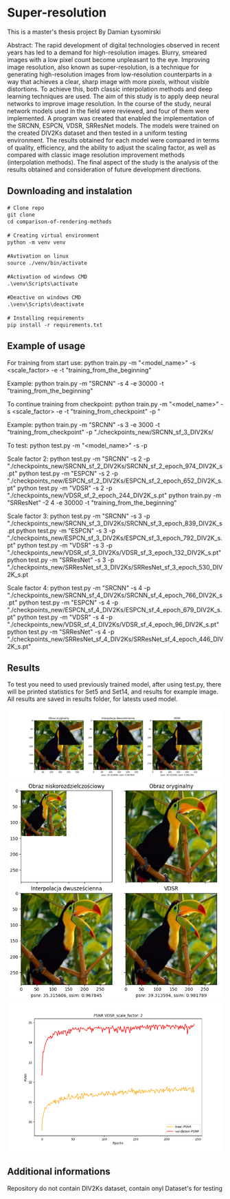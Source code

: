 # Super-resolution

This is a master's thesis project
By Damian Łysomirski

Abstract:
The rapid development of digital technologies observed in recent years has led to a demand for high-resolution images. Blurry, smeared images with a low pixel count become unpleasant to the eye. Improving image resolution, also known as super-resolution, is a technique for generating high-resolution images from low-resolution counterparts in a way that achieves a clear, sharp image with more pixels, without visible distortions. To achieve this, both classic interpolation methods and deep learning techniques are used. The aim of this study is to apply deep neural networks to improve image resolution. In the course of the study, neural network models used in the field were reviewed, and four of them were implemented. A program was created that enabled the implementation of the SRCNN, ESPCN, VDSR, SRResNet models. The models were trained on the created DIV2Ks dataset and then tested in a uniform testing environment. The results obtained for each model were compared in terms of quality, efficiency, and the ability to adjust the scaling factor, as well as compared with classic image resolution improvement methods (interpolation methods). The final aspect of the study is the analysis of the results obtained and consideration of future development directions.

## Downloading and instalation
```
# Clone repo
git clone 
cd comparison-of-rendering-methods 

# Creating virtual environment
python -m venv venv 

#Avtivation on linux
source ./venv/bin/activate

#Activation od windows CMD
.\venv\Scripts\activate

#Deactive on windows CMD
.\venv\Scripts\deactivate

# Installing requirements
pip install -r requirements.txt
``` 

## Example of usage
For training from start use:
python train.py -m "<model_name>" -s <scale_factor> -e <epochs> -t "training_from_the_beginning"

Example: python train.py -m "SRCNN" -s 4 -e 30000 -t "training_from_the_beginning"

To continue training from checkpoint:
python train.py -m "<model_name>" -s <scale_factor> -e <epochs> -t "training_from_checkpoint" -p "<path>

Example:
python train.py -m "SRCNN" -s 3 -e 3000 -t "training_from_checkpoint" -p "./checkpoints_new/SRCNN_sf_3_DIV2Ks/

To test:
python test.py -m "<model_name>" -s <scale> -p <path>

Scale factor 2:
python test.py -m "SRCNN" -s 2 -p "./checkpoints_new/SRCNN_sf_2_DIV2Ks/SRCNN_sf_2_epoch_974_DIV2K_s.pt"
python test.py -m "ESPCN" -s 2 -p "./checkpoints_new/ESPCN_sf_2_DIV2Ks/ESPCN_sf_2_epoch_652_DIV2K_s.pt"
python test.py -m "VDSR" -s 2 -p "./checkpoints_new/VDSR_sf_2_epoch_244_DIV2K_s.pt"
python train.py -m "SRResNet" -2 4 -e 30000 -t "training_from_the_beginning"

Scale factor 3:
python test.py -m "SRCNN" -s 3 -p "./checkpoints_new/SRCNN_sf_3_DIV2Ks/SRCNN_sf_3_epoch_839_DIV2K_s.pt
python test.py -m "ESPCN" -s 3 -p "./checkpoints_new/ESPCN_sf_3_DIV2Ks/ESPCN_sf_3_epoch_792_DIV2K_s.pt"
python test.py -m "VDSR" -s 3 -p "./checkpoints_new/VDSR_sf_3_DIV2Ks/VDSR_sf_3_epoch_132_DIV2K_s.pt"
python test.py -m "SRResNet" -s 3 -p "./checkpoints_new/SRResNet_sf_3_DIV2Ks/SRResNet_sf_3_epoch_530_DIV2K_s.pt

Scale factor 4:
python test.py -m "SRCNN" -s 4 -p "./checkpoints_new/SRCNN_sf_4_DIV2Ks/SRCNN_sf_4_epoch_766_DIV2K_s.pt"
python test.py -m "ESPCN" -s 4 -p "./checkpoints_new/ESPCN_sf_4_DIV2Ks/ESPCN_sf_4_epoch_679_DIV2K_s.pt"
python test.py -m "VDSR" -s 4 -p "./checkpoints_new/VDSR_sf_4_DIV2Ks/VDSR_sf_4_epoch_96_DIV2K_s.pt"
python test.py -m "SRResNet" -s 4 -p "./checkpoints_new/SRResNet_sf_4_DIV2Ks/SRResNet_sf_4_epoch_446_DIV2K_s.pt"

## Results
To test you need to used previously trained model, after using test.py, 
there will be printed statistics for Set5 and Set14, and results for example image.
All results are saved in results folder, for latests used model.

![alt text](./results/comparison_3_images.png)
![alt text](./results/comparison_4_images.png)
![alt text](./results/psnr_plot.png)

## Additional informations
Repository do not contain DIV2Ks dataset, contain onyl Dataset's for testing

